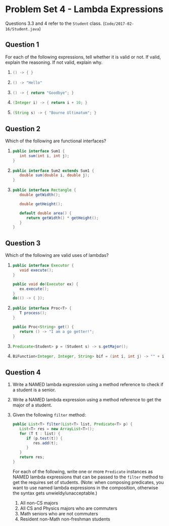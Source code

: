 # Problem Set 4 - Lambda Expressions

Questions 3.3 and 4 refer to the `Student` class. (`Code/2017-02-16/Student.java`)

## Question 1

For each of the following expressions, tell whether it is valid or not. If valid, explain the reasoning. If not valid, explain why.

1. ```java
   () -> { }
   ```
2. ```java
   () -> "Hello"
   ```
3. ```java
   () -> { return "Goodbye"; }
   ```
4. ```java
   (Integer i) -> { return i + 10; }
   ```
5. ```java
   (String s) -> { "Bourne Ultimatum"; }
   ```

## Question 2

Which of the following are functional interfaces?

1. ```java
   public interface Sum1 {
      int sum(int i, int j);
   }
   ```
2. ```java
   public interface Sum2 extends Sum1 {
      double sum(double i, double j);
   }
   ```

3. ```java
   public interface Rectangle {
      double getWidth();

      double getHeight();

      default double area() {
         return getWidth() * getHeight();
      }
   }
   ```

## Question 3

Which of the following are valid uses of lambdas?

1. ```java
   public interface Executor {
      void execute();
   }
   ```
   ```java
   public void do(Executor ex) {
      ex.execute();
   }
   do(() -> { });
   ```
2. ```java
   public interface Proc<T> {
      T process();
   }
   ```
   ```java
   public Proc<String> get() {
      return () -> "I am a go getter!";
   }
   ```
3. ```java
   Predicate<Student> p = (Student s) -> s.getMajor();
   ```
4. ```java
   BiFunction<Integer, Integer, String> bif = (int i, int j) -> "" + i + j;
   ```

## Question 4

1. Write a NAMED lambda expression using a method reference to check if a student is a senior.
2. Write a NAMED lambda expression using a method reference to get the major of a student.
3. Given the following `filter` method:

   ```java
   public List<T> filter(List<T> list, Predicate<T> p) {
      List<T> res = new ArrayList<T>();
      for (T t : list) {
         if (p.test(t)) {
            res.add(t);
         }
      }
      return res;
   }
   ```

   For each of the following, write one or more `Predicate` instances as NAMED lambda expressions that can be passed to the `filter` method to get the requires set of students. (Note: when composing predicates, you want to use named lambda expressions in the composition, otherwise the syntax gets unwieldy/unacceptable.)

   1. All non-CS majors
   2. All CS and Physics majors who are commuters
   3. Math seniors who are not commuters
   4. Resident non-Math non-freshman students
